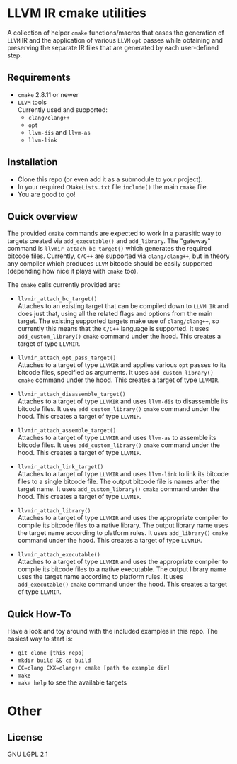 # LLVM IR cmake utilities

A collection of helper `cmake` functions/macros that eases the generation of `LLVM` IR and the application of various
`LLVM` `opt` passes while obtaining and preserving the separate IR files that are generated by each user-defined step.


## Requirements

- `cmake` 2.8.11 or newer
- `LLVM` tools  
  Currently used and supported:
  - `clang/clang++`
  - `opt`
  - `llvm-dis` and `llvm-as`
  - `llvm-link`


## Installation

- Clone this repo (or even add it as a submodule to your project).
- In your required `CMakeLists.txt` file `include()` the main `cmake` file.
- You are good to go!


## Quick overview

The provided `cmake` commands are expected to work in a parasitic way to targets created via `add_executable()` and
`add_library`. The "gateway" command is `llvmir_attach_bc_target()` which generates the required bitcode files.
Currently, `C/C++` are supported via `clang/clang++`, but in theory any compiler which produces `LLVM` bitcode should be
easily supported (depending how nice it plays with `cmake` too).

The `cmake` calls currently provided are:

- `llvmir_attach_bc_target()`  
  Attaches to an existing target that can be compiled down to `LLVM IR` and does just that, using all the related flags
  and options from the main target. The existing supported targets make use of `clang/clang++`, so currently this means
  that the `C/C++` language is supported. It uses `add_custom_library()` `cmake` command under the hood. This creates a
  target of type `LLVMIR`.

- `llvmir_attach_opt_pass_target()`  
  Attaches to a target of type `LLVMIR` and applies various `opt` passes to its bitcode files, specified as arguments.
  It uses `add_custom_library()` `cmake` command under the hood. This creates a target of type `LLVMIR`.

- `llvmir_attach_disassemble_target()`  
  Attaches to a target of type `LLVMIR` and uses `llvm-dis` to disassemble its bitcode files. It uses
  `add_custom_library()` `cmake` command under the hood. This creates a target of type `LLVMIR`.

- `llvmir_attach_assemble_target()`  
  Attaches to a target of type `LLVMIR` and uses `llvm-as` to assemble its bitcode files. It uses `add_custom_library()`
  `cmake` command under the hood. This creates a target of type
  `LLVMIR`.

- `llvmir_attach_link_target()`  
  Attaches to a target of type `LLVMIR` and uses `llvm-link` to link its bitcode files to a single bitcode file. The
  output bitcode file is names after the target name. It uses `add_custom_library()` `cmake` command under the hood.
  This creates a target of type `LLVMIR`.

- `llvmir_attach_library()`  
  Attaches to a target of type `LLVMIR` and uses the appropriate compiler to compile its bitcode files to a native
  library. The output library name uses the target name according to platform rules. It uses `add_library()` `cmake`
  command under the hood. This creates a target of type `LLVMIR`.

- `llvmir_attach_executable()`  
  Attaches to a target of type `LLVMIR` and uses the appropriate compiler to compile its bitcode files to a native
  executable. The output library name uses the target name according to platform rules. It uses `add_executable()`
  `cmake` command under the hood. This creates a target of type `LLVMIR`.


## Quick How-To

Have a look and toy around with the included examples in this repo. The easiest way to start is:

- `git clone [this repo]`
- `mkdir build && cd build`
- `CC=clang CXX=clang++ cmake [path to example dir]`
- `make`
- `make help` to see the available targets


# Other

## License

GNU LGPL 2.1



